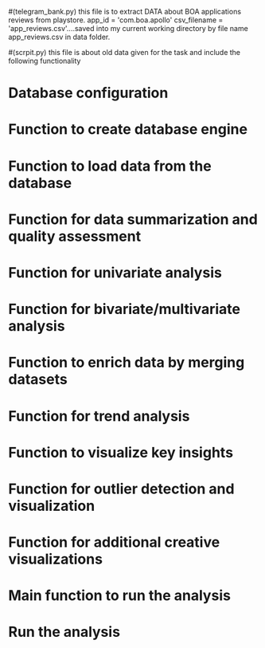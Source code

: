 #(telegram_bank.py)
this file is to extract DATA about BOA applications reviews from playstore.
 app_id = 'com.boa.apollo'
    csv_filename = 'app_reviews.csv'....saved into my current working  directory by file  name app_reviews.csv in data folder.


#(scrpit.py)
this file is about old data given for the task and include the following functionality

# Database configuration
# Function to create database engine
# Function to load data from the database
# Function for data summarization and quality assessment
# Function for univariate analysis
# Function for bivariate/multivariate analysis
# Function to enrich data by merging datasets
# Function for trend analysis
# Function to visualize key insights
# Function for outlier detection and visualization
# Function for additional creative visualizations
# Main function to run the analysis
# Run the analysis
